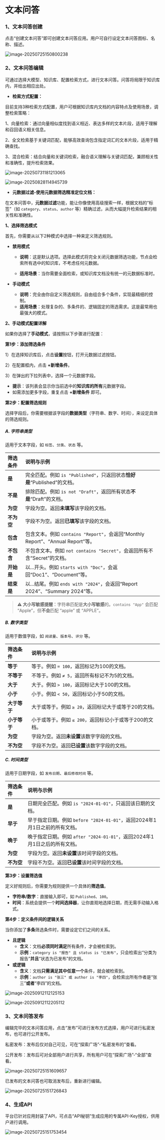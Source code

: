 # 文本问答

### **1、文本问答创建**

点击“创建文本问答”即可创建文本问答应用。用户可自行设定文本问答图标、名称、描述。

![image-20250725150800238](assets/image-20250725150800238.png)

### **2、文本问答编辑**

可通过选择大模型、知识库、配置检索方式，进行文本问答。问答将局限于知识库内，并给出相应出处。

- **检索方式配置：**

目前支持3种检索方式配置，用户可根据知识库内文档的内容特点及使用场景，调整检索策略：

1、向量检索：通过向量相似度找到语义相近、表达多样的文本片段，适用于理解和召回语义相关信息。

2、全文检索基于关键词匹配，能够高效查询包含指定词汇的文本片段，适用于精确查找。

3、混合检索：结合向量和关键词检索，融合语义理解与关键词匹配，兼顾相关性和准确性，提升检索效果。

![image-20250731181213065](assets/image-20250731181213065.png)

![image-20250828114945739](assets/image-20250828114945739.png)

- **元数据过滤-使用元数据筛选精准定位文档：**

在文本问答中，**元数据过滤**功能，能让你像使用高级搜索一样，根据文档的“标签”（如 `category`、`status`、`author` 等）精确过滤，从而大幅提升检索结果的相关性和准确性。

**1、选择筛选模式**

首先，你需要从以下2种模式中选择一种来定义筛选规则。

- **禁用模式**

  *   **说明**：这是默认选项。选择此模式将完全关闭元数据筛选功能，节点会检索所有选中的知识库，不考虑任何元数据。

  *   **适用场景**：当你需要全面检索，或知识库文档没有统一的元数据标准时。

- **手动模式**

  *   **说明**：完全由你自定义筛选规则，自由组合多个条件，实现最精细的控制。
  *   **适用场景**：处理复杂的、多条件的、逻辑固定的筛选需求。这是最常用也最强大的模式。

**2、手动模式配置详解**

如果你选择了**手动模式**，请按照以下步骤进行配置：

**第1步：添加筛选条件**

1）在选择知识库后，点击**设置**按钮，打开元数据过滤按钮。

2）在配置框内，点击 **+新增条件**。

3）在弹出的下拉列表中，选择一个元数据字段。

*   **提示**：该列表会显示你当前选中的**知识库的所有**元数据字段。
*   如需添加更多字段，重复点击 **+新增条件** 即可。

**第2步：配置筛选规则**

选择字段后，你需要根据该字段的**数据类型**（字符串、数字、时间），来设定具体的筛选规则。

##### **A. 字符串类型**

适用于文本字段，如 `标签`、`分类`、`状态` 等。

| 筛选条件   | 说明与示例                                                   |
| :--------- | :----------------------------------------------------------- |
| **是**     | 完全匹配。例如 `is "Published"`，只返回状态**恰好是**“Published”的文档。 |
| **不是**   | 排除匹配。例如 `is not "Draft"`，返回所有状态**不是**“Draft”的文档。 |
| **为空**   | 字段为空。返回**未填写**该字段的文档。                       |
| **不为空** | 字段不为空。返回**已填写**该字段的文档。                     |
| **包含**   | 包含文本。例如 `contains "Report"`，会返回“Monthly Report”、“Annual Report”等。 |
| **不包含** | 不包含文本。例如 `not contains "Secret"`，会返回所有不含“Secret”的文档。 |
| **开始是** | 以...开头。例如 `starts with "Doc"`，会返回“Doc1”、“Document”等。 |
| **结束是** | 以...结尾。例如 `ends with "2024"`，会返回“Report 2024”、“Summary 2024”等。 |

> **⚠️ 大小写敏感提醒**：字符串匹配是**大小写敏感**的。`contains "App"` 会匹配 “Apple”，但**不会**匹配 “apple” 或 “APPLE”。

##### **B. 数字类型**

适用于数值字段，如 `阅读量`、`版本号`、`评分` 等。

| 筛选条件     | 说明与示例                                              |
| :----------- | :------------------------------------------------------ |
| **等于**     | 等于。例如 `= 100`，返回标记为100的文档。               |
| **不等于**   | 不等于。例如 `≠ 5`，返回所有标记不为5的文档。           |
| **大于**     | 大于。例如 `> 100`，返回标记大于100的文档。             |
| **小于**     | 小于。例如 `< 50`，返回标记小于50的文档。               |
| **大于等于** | 大于或等于。例如 `≥ 20`，返回标记大于或等于20的文档。   |
| **小于等于** | 小于或等于。例如 `≤ 200`，返回标记小于或等于200的文档。 |
| **为空**     | 字段为空。返回**未设置**该数字字段的文档。              |
| **不为空**   | 字段不为空。返回**已设置**该数字字段的文档。            |

##### **C. 时间类型**

适用于日期字段，如 `发布日期`、`最后修改时间` 等。

| 筛选条件   | 说明与示例                                                   |
| :--------- | :----------------------------------------------------------- |
| **是**     | 日期完全匹配。例如 `is "2024-01-01"`，只返回该日期的文档。   |
| **早于**   | 早于指定日期。例如 `before "2024-01-01"`，返回2024年1月1日之前的所有文档。 |
| **晚于**   | 晚于指定日期。例如 `after "2024-01-01"`，返回2024年1月1日之后的所有文档。 |
| **为空**   | 字段为空。返回**未设置**该时间字段的文档。                   |
| **不为空** | 字段不为空。返回**已设置**该时间字段的文档。                 |

**第3步：设置筛选值**

定义好规则后，你需要为规则提供一个具体的**筛选值**。

*   **字符串/数字**：直接输入即可，如 `Published`、`100`。
*   **时间**：系统会提供一个**时间选择器**，让你直观地选择日期，而无需手动输入格式。

**第4步：定义条件间的逻辑关系**

当你添加了**多条**筛选条件时，需要设定它们之间的关系。

*   **且逻辑**
    *   **含义**：文档**必须同时满足**所有条件，才会被检索到。
    *   **示例**：`category is "报告" 且 status is "已发布"`，只会检索出“分类为报告”**并且**“状态为已发布”的文档。
*   **或逻辑**
    *   **含义**：文档**只需满足其中任意一个**条件，就会被检索到。
    *   **示例**：`author is "张三" 或 author is "李四"`，会检索出所有作者是“张三”**或者**“李四”的文档。

![image-20250912112125153](assets/image-20250912112125153.png)

![image-20250912112205112](assets/image-20250912112205112.png)

### **3、文本问答发布**

编辑完毕的文本问答应用，点击“发布”可进行发布方式选择，用户可进行私密发布，也可进行公开发布。

私密发布：发布后仅对自己可见，可在“探索广场”-“私密发布的”查看。

公开发布：发布后可对全部用户进行共享，所有用户可在“探索广场”-“全部”查看。

![image-20250725151609657](assets/image-20250725151609657.png)

已发布的文本问答也可取消发布后，重新进行编辑。

![image-20250725151726843](assets/image-20250725151726843.png)

### **4、生成API**

  平台已针对应用封装了API，可点击“API秘钥”生成应用的专属API-Key授权，供用户进行调用。

![image-20250725151753454](assets/image-20250725151753454.png)

